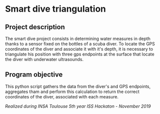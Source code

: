 # Smart dive triangulation

## Project description
The smart dive project consists in determining water measures in depth thanks to a sensor fixed on the bottles of a scuba diver. To locate the GPS coordinates of the diver and associate it with it's depth, it is necessary to triangulate his position with three gps endpoints at the surface that locate the diver with underwater ultrasounds. 

## Program objective
This python script gathers the data from the diver's and GPS endpoints, aggregates tham and perform this calculation to return the correct coordinates of the diver, associated with each measure.

_Realized during INSA Toulouse 5th year ISS Hackaton - November 2019_